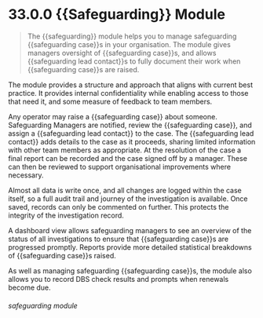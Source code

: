 # 33.0.0 {{Safeguarding}} Module

> The {{safeguarding}} module helps you to manage safeguarding {{safeguarding case}}s in your organisation. The module gives managers oversight of {{safeguarding case}}s, and allows {{safeguarding lead contact}}s to fully document their work when {{safeguarding case}}s are raised.

The module provides a structure and approach that aligns with current best practice. It provides internal
confidentiality while enabling access to those that need it, and some measure of feedback to team members.

Any operator may raise a {{safeguarding case}} about someone. Safeguarding Managers are notified, review the {{safeguarding case}}, and assign a
{{safeguarding lead contact}} to the case. The {{safeguarding lead contact}} adds details to the case as it proceeds, sharing limited information with
other team members as appropriate. At the resolution of the case a final report can be recorded and the case signed off
by a manager. These can then be reviewed to support organisational improvements where necessary.

Almost all data is write once, and all changes are logged within the case itself, so a full audit trail and journey of
the investigation is available. Once saved, records can only be commented on further. This protects the integrity of the
investigation record.

A dashboard view allows safeguarding managers to see an overview of the status of all investigations to ensure that
{{safeguarding case}}s are progressed promptly. Reports provide more detailed statistical breakdowns of {{safeguarding case}}s raised.

As well as managing safeguarding {{safeguarding case}}s, the module also allows you to record DBS check results and prompts when
renewals become due. 


###### safeguarding module
